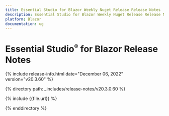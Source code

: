 ```yaml
---
title: Essential Studio for Blazor Weekly Nuget Release Release Notes  
description: Essential Studio for Blazor Weekly Nuget Release Release Notes 
platform: Blazor
documentation: ug
---
```


# Essential Studio<sup style="font-size:70%">&reg;</sup> for  Blazor  Release Notes  

{% include release-info.html date="December 06, 2022"  version="v20.3.60" %} 

{% directory path: _includes/release-notes/v20.3.0.60 %}

{% include {{file.url}} %}

{% enddirectory %}